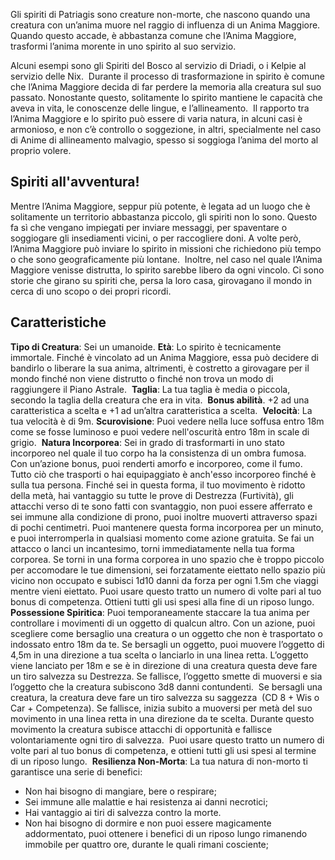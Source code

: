 Gli spiriti di Patriagis sono creature non-morte, che nascono quando una creatura con un’anima muore nel raggio di influenza di un Anima Maggiore. 
Quando questo accade, è abbastanza comune che l’Anima Maggiore, trasformi l’anima morente in uno spirito al suo servizio. 

Alcuni esempi sono gli Spiriti del Bosco al servizio di Driadi, o i Kelpie al servizio delle Nix. 
Durante il processo di trasformazione in spirito è comune che l’Anima Maggiore decida di far perdere la memoria alla creatura sul suo passato. Nonostante questo, solitamente lo spirito mantiene le capacità che aveva in vita, le conoscenze delle lingue, e l’allineamento.  Il rapporto tra l’Anima Maggiore e lo spirito può essere di varia natura, in alcuni casi è armonioso, e non c’è controllo o soggezione, in altri, specialmente nel caso di Anime di allineamento malvagio, spesso si soggioga l’anima del morto al proprio volere. 

## Spiriti all'avventura!
Mentre l’Anima Maggiore, seppur più potente, è legata ad un luogo che è solitamente un territorio abbastanza piccolo, gli spiriti non lo sono. Questo fa sì che vengano impiegati per inviare messaggi, per spaventare o soggiogare gli insediamenti vicini, o per raccogliere doni.
A volte però, l’Anima Maggiore può inviare lo spirito in missioni che richiedono più tempo o che sono geograficamente più lontane. 
Inoltre, nel caso nel quale l’Anima Maggiore venisse distrutta, lo spirito sarebbe libero da ogni vincolo. Ci sono storie che girano su spiriti che, persa la loro casa, girovagano il mondo in cerca di uno scopo o dei propri ricordi. 

## Caratteristiche
**Tipo di Creatura**: Sei un umanoide.
**Età**: Lo spirito è tecnicamente immortale. Finché è vincolato ad un Anima Maggiore, essa può decidere di bandirlo o liberare la sua anima, altrimenti, è costretto a girovagare per il mondo finché non viene distrutto o finché non trova un modo di raggiungere il Piano Astrale. 
**Taglia**: La tua taglia è media o piccola, secondo la taglia della creatura che era in vita. 
**Bonus abilità**. +2 ad una caratteristica a scelta e +1 ad un’altra caratteristica a scelta. 
**Velocità**: La tua velocità è di 9m.
**Scurovisione**: Puoi vedere nella luce soffusa entro 18m come se fosse luminoso e puoi vedere nell'oscurità entro 18m in scale di grigio. 
**Natura Incorporea**: Sei in grado di trasformarti in uno stato incorporeo nel quale il tuo corpo ha la consistenza di un ombra fumosa. Con un’azione bonus, puoi renderti amorfo e incorporeo, come il fumo. Tutto ciò che trasporti o hai equipaggiato è anch'esso incorporeo finché è sulla tua persona. Finché sei in questa forma, il tuo movimento è ridotto della metà, hai vantaggio su tutte le prove di Destrezza (Furtività), gli attacchi verso di te sono fatti con svantaggio, non puoi essere afferrato e sei immune alla condizione di prono, puoi inoltre muoverti attraverso spazi di pochi centimetri. Puoi mantenere questa forma incorporea per un minuto, e puoi interromperla in qualsiasi momento come azione gratuita. Se fai un attacco o lanci un incantesimo, torni immediatamente nella tua forma corporea. Se torni in una forma corporea in uno spazio che è troppo piccolo per accomodare le tue dimensioni, sei forzatamente eiettato nello spazio più vicino non occupato e subisci 1d10 danni da forza per ogni 1.5m che viaggi mentre vieni eiettato. Puoi usare questo tratto un numero di volte pari al tuo bonus di competenza. Ottieni tutti gli usi spesi alla fine di un riposo lungo.
**Possessione Spiritica**: Puoi temporaneamente staccare la tua anima per controllare i movimenti di un oggetto di qualcun altro. Con un azione, puoi scegliere come bersaglio una creatura o un oggetto che non è trasportato o indossato entro 18m da te. Se bersagli un oggetto, puoi muovere l’oggetto di 4,5m in una direzione a tua scelta o lanciarlo in una linea retta. L’oggetto viene lanciato per 18m e se è in direzione di una creatura questa deve fare un tiro salvezza su Destrezza. Se fallisce, l’oggetto smette di muoversi e sia l’oggetto che la creatura subiscono 3d8 danni contundenti. 
Se bersagli una creatura, la creatura deve fare un tiro salvezza su saggezza  (CD 8 + Wis o Car + Competenza). Se fallisce, inizia subito a muoversi per metà del suo movimento in una linea retta in una direzione da te scelta. Durante questo movimento la creatura subisce attacchi di opportunità e fallisce volontariamente ogni tiro di salvezza. 
Puoi usare questo tratto un numero di volte pari al tuo bonus di competenza, e ottieni tutti gli usi spesi al termine di un riposo lungo. 
**Resilienza Non-Morta**: La tua natura di non-morto ti garantisce una serie di benefici:
- Non hai bisogno di mangiare, bere o respirare;
- Sei immune alle malattie e hai resistenza ai danni necrotici;
- Hai vantaggio ai tiri di salvezza contro la morte.
- Non hai bisogno di dormire e non puoi essere magicamente addormentato, puoi ottenere i benefici di un riposo lungo rimanendo immobile per quattro ore, durante le quali rimani cosciente;